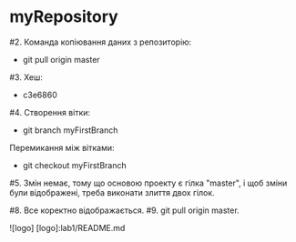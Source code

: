 # myRepository

#2. Команда копіювання даних з репозиторію:
   - git pull origin master
   
#3. Хеш:
   - c3e6860

#4. Створення вітки:
   - git branch myFirstBranch
   
   Перемикання між вітками:
   - git checkout myFirstBranch

#5. Змін немає, тому що основою проекту є гілка "master", і щоб зміни були відображені, треба виконати злиття двох гілок.

#8. Все коректно відображається.
#9. git pull origin master.

![logo]
[logo]:lab1/README.md
